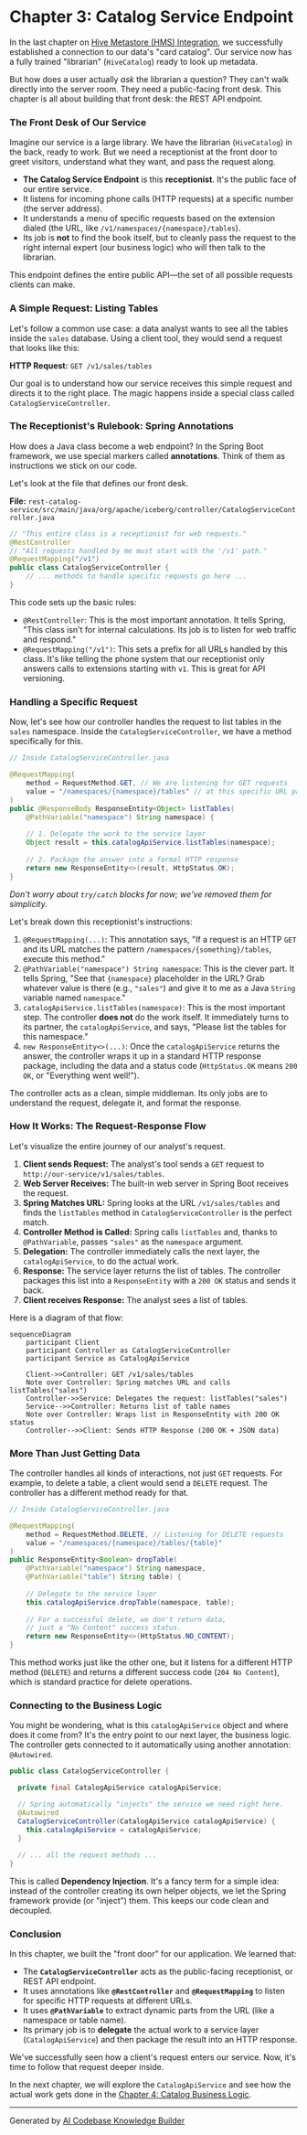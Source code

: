 # Chapter 3: Catalog Service Endpoint

In the last chapter on [Hive Metastore (HMS) Integration](02_hive_metastore__hms__integration_.md), we successfully established a connection to our data's "card catalog". Our service now has a fully trained "librarian" (`HiveCatalog`) ready to look up metadata.

But how does a user actually *ask* the librarian a question? They can't walk directly into the server room. They need a public-facing front desk. This chapter is all about building that front desk: the REST API endpoint.

### The Front Desk of Our Service

Imagine our service is a large library. We have the librarian (`HiveCatalog`) in the back, ready to work. But we need a receptionist at the front door to greet visitors, understand what they want, and pass the request along.

*   **The Catalog Service Endpoint** is this **receptionist**. It's the public face of our entire service.
*   It listens for incoming phone calls (HTTP requests) at a specific number (the server address).
*   It understands a menu of specific requests based on the extension dialed (the URL, like `/v1/namespaces/{namespace}/tables`).
*   Its job is **not** to find the book itself, but to cleanly pass the request to the right internal expert (our business logic) who will then talk to the librarian.

This endpoint defines the entire public API—the set of all possible requests clients can make.

### A Simple Request: Listing Tables

Let's follow a common use case: a data analyst wants to see all the tables inside the `sales` database. Using a client tool, they would send a request that looks like this:

**HTTP Request:** `GET /v1/sales/tables`

Our goal is to understand how our service receives this simple request and directs it to the right place. The magic happens inside a special class called `CatalogServiceController`.

### The Receptionist's Rulebook: Spring Annotations

How does a Java class become a web endpoint? In the Spring Boot framework, we use special markers called **annotations**. Think of them as instructions we stick on our code.

Let's look at the file that defines our front desk.

**File:** `rest-catalog-service/src/main/java/org/apache/iceberg/controller/CatalogServiceController.java`

```java
// "This entire class is a receptionist for web requests."
@RestController
// "All requests handled by me must start with the '/v1' path."
@RequestMapping("/v1")
public class CatalogServiceController {
    // ... methods to handle specific requests go here ...
}
```

This code sets up the basic rules:
*   `@RestController`: This is the most important annotation. It tells Spring, "This class isn't for internal calculations. Its job is to listen for web traffic and respond."
*   `@RequestMapping("/v1")`: This sets a prefix for all URLs handled by this class. It's like telling the phone system that our receptionist only answers calls to extensions starting with `v1`. This is great for API versioning.

### Handling a Specific Request

Now, let's see how our controller handles the request to list tables in the `sales` namespace. Inside the `CatalogServiceController`, we have a method specifically for this.

```java
// Inside CatalogServiceController.java

@RequestMapping(
    method = RequestMethod.GET, // We are listening for GET requests
    value = "/namespaces/{namespace}/tables" // at this specific URL pattern
)
public @ResponseBody ResponseEntity<Object> listTables(
    @PathVariable("namespace") String namespace) {
  
    // 1. Delegate the work to the service layer
    Object result = this.catalogApiService.listTables(namespace);
    
    // 2. Package the answer into a formal HTTP response
    return new ResponseEntity<>(result, HttpStatus.OK);
}
```
*Don't worry about `try/catch` blocks for now; we've removed them for simplicity.*

Let's break down this receptionist's instructions:
1.  `@RequestMapping(...)`: This annotation says, "If a request is an HTTP `GET` and its URL matches the pattern `/namespaces/{something}/tables`, execute this method."
2.  `@PathVariable("namespace") String namespace`: This is the clever part. It tells Spring, "See that `{namespace}` placeholder in the URL? Grab whatever value is there (e.g., `"sales"`) and give it to me as a Java `String` variable named `namespace`."
3.  `catalogApiService.listTables(namespace)`: This is the most important step. The controller **does not** do the work itself. It immediately turns to its partner, the `catalogApiService`, and says, "Please list the tables for this namespace."
4.  `new ResponseEntity<>(...)`: Once the `catalogApiService` returns the answer, the controller wraps it up in a standard HTTP response package, including the data and a status code (`HttpStatus.OK` means `200 OK`, or "Everything went well!").

The controller acts as a clean, simple middleman. Its only jobs are to understand the request, delegate it, and format the response.

### How It Works: The Request-Response Flow

Let's visualize the entire journey of our analyst's request.

1.  **Client sends Request:** The analyst's tool sends a `GET` request to `http://our-service/v1/sales/tables`.
2.  **Web Server Receives:** The built-in web server in Spring Boot receives the request.
3.  **Spring Matches URL:** Spring looks at the URL `/v1/sales/tables` and finds the `listTables` method in `CatalogServiceController` is the perfect match.
4.  **Controller Method is Called:** Spring calls `listTables` and, thanks to `@PathVariable`, passes `"sales"` as the `namespace` argument.
5.  **Delegation:** The controller immediately calls the next layer, the `catalogApiService`, to do the actual work.
6.  **Response:** The service layer returns the list of tables. The controller packages this list into a `ResponseEntity` with a `200 OK` status and sends it back.
7.  **Client receives Response:** The analyst sees a list of tables.

Here is a diagram of that flow:

```mermaid
sequenceDiagram
    participant Client
    participant Controller as CatalogServiceController
    participant Service as CatalogApiService

    Client->>Controller: GET /v1/sales/tables
    Note over Controller: Spring matches URL and calls listTables("sales")
    Controller->>Service: Delegates the request: listTables("sales")
    Service-->>Controller: Returns list of table names
    Note over Controller: Wraps list in ResponseEntity with 200 OK status
    Controller-->>Client: Sends HTTP Response (200 OK + JSON data)
```

### More Than Just Getting Data

The controller handles all kinds of interactions, not just `GET` requests. For example, to delete a table, a client would send a `DELETE` request. The controller has a different method ready for that.

```java
// Inside CatalogServiceController.java

@RequestMapping(
    method = RequestMethod.DELETE, // Listening for DELETE requests
    value = "/namespaces/{namespace}/tables/{table}"
)
public ResponseEntity<Boolean> dropTable(
    @PathVariable("namespace") String namespace,
    @PathVariable("table") String table) {
  
    // Delegate to the service layer
    this.catalogApiService.dropTable(namespace, table);
    
    // For a successful delete, we don't return data,
    // just a "No Content" success status.
    return new ResponseEntity<>(HttpStatus.NO_CONTENT);
}
```
This method works just like the other one, but it listens for a different HTTP method (`DELETE`) and returns a different success code (`204 No Content`), which is standard practice for delete operations.

### Connecting to the Business Logic

You might be wondering, what is this `catalogApiService` object and where does it come from? It's the entry point to our next layer, the business logic. The controller gets connected to it automatically using another annotation: `@Autowired`.

```java
public class CatalogServiceController {

  private final CatalogApiService catalogApiService;

  // Spring automatically "injects" the service we need right here.
  @Autowired
  CatalogServiceController(CatalogApiService catalogApiService) {
    this.catalogApiService = catalogApiService;
  }
  
  // ... all the request methods ...
}
```
This is called **Dependency Injection**. It's a fancy term for a simple idea: instead of the controller creating its own helper objects, we let the Spring framework provide (or "inject") them. This keeps our code clean and decoupled.

### Conclusion

In this chapter, we built the "front door" for our application. We learned that:
*   The **`CatalogServiceController`** acts as the public-facing receptionist, or REST API endpoint.
*   It uses annotations like **`@RestController`** and **`@RequestMapping`** to listen for specific HTTP requests at different URLs.
*   It uses **`@PathVariable`** to extract dynamic parts from the URL (like a namespace or table name).
*   Its primary job is to **delegate** the actual work to a service layer (`CatalogApiService`) and then package the result into an HTTP response.

We've successfully seen how a client's request enters our service. Now, it's time to follow that request deeper inside.

In the next chapter, we will explore the `CatalogApiService` and see how the actual work gets done in the [Chapter 4: Catalog Business Logic](04_catalog_business_logic_.md).

---

Generated by [AI Codebase Knowledge Builder](https://github.com/The-Pocket/Tutorial-Codebase-Knowledge)